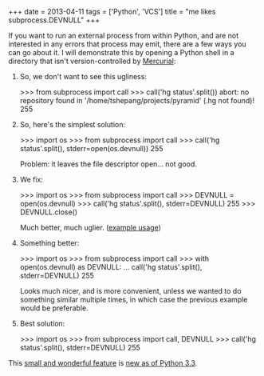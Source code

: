 +++
date = 2013-04-11
tags = ['Python', 'VCS']
title = "me likes subprocess.DEVNULL"
+++

If you want to run an external process from within Python, and are not
interested in any errors that process may emit, there are a few ways you
can go about it. I will demonstrate this by opening a Python shell in a
directory that isn\'t version-controlled by [Mercurial][]:

1.  So, we don\'t want to see this ugliness:

    \>\>\> from subprocess import call \>\>\> call(\'hg
    status\'.split()) abort: no repository found in
    \'/home/tshepang/projects/pyramid\' (.hg not found)! 255

2.  So, here\'s the simplest solution:

    \>\>\> import os \>\>\> from subprocess import call \>\>\> call(\'hg
    status\'.split(), stderr=open(os.devnull)) 255

    Problem: it leaves the file descriptor open\... not good.

3.  We fix:

    \>\>\> import os \>\>\> from subprocess import call \>\>\> DEVNULL =
    open(os.devnull) \>\>\> call(\'hg status\'.split(), stderr=DEVNULL)
    255 \>\>\> DEVNULL.close()

    Much better, much uglier. ([example usage])

4.  Something better:

    \>\>\> import os \>\>\> from subprocess import call \>\>\> with
    open(os.devnull) as DEVNULL: \... call(\'hg status\'.split(),
    stderr=DEVNULL) 255

    Looks much nicer, and is more convenient, unless we wanted to do
    something similar multiple times, in which case the previous example
    would be preferable.

5.  Best solution:

    \>\>\> import os \>\>\> from subprocess import call, DEVNULL \>\>\>
    call(\'hg status\'.split(), stderr=DEVNULL) 255

This [small and wonderful feature] is [new as of Python 3.3].

  [Mercurial]: http://mercurial.selenic.com
  [example usage]: https://bitbucket.org/tshepang/scripts/src/tip/vcs.py
  [small and wonderful feature]: http://hg.python.org/cpython/rev/eaf93e156dff
  [new as of Python 3.3]: http://docs.python.org/3/whatsnew/3.3.html#subprocess
